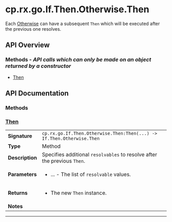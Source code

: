 # cp.rx.go.If.Then.Otherwise.Then

Each [Otherwise](cp.rx.go.If.Then.Otherwise.md) can have a subsequent `Then` which will be executed after the previous one resolves.

## API Overview
### **Methods** - _API calls which can only be made on an object returned by a constructor_
 * [Then](#then)


## API Documentation

### Methods


### [Then](#then)

|                                             |                                                                                     |
| --------------------------------------------|-------------------------------------------------------------------------------------|
| **Signature**                               | `cp.rx.go.If.Then.Otherwise.Then:Then(...) -> If.Then.Otherwise.Then`                                                                    |
| **Type**                                    | Method                                                                     |
| **Description**                             | Specifies additional `resolvables` to resolve after the previous `Then`.                                                                     |
| **Parameters**                              | <ul><li>...      - The list of `resolvable` values.</li></ul> |
| **Returns**                                 | <ul><li>The new `Then` instance.</li></ul>          |
| **Notes**                                   | <ul></ul>                |

---
